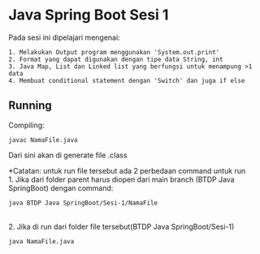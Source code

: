 
# Java Spring Boot Sesi 1

Pada sesi ini dipelajari mengenai:

    1. Melakukan Output program menggunakan 'System.out.print'
    2. Format yang dapat digunakan dengan tipe data String, int
    3. Java Map, List dan Linked list yang berfungsi untuk menampung >1 data
    4. Membuat conditional statement dengan 'Switch' dan juga if else

## Running
Compiling: 

    javac NamaFile.java
Dari sini akan di generate file .class

*Catatan: untuk run file tersebut ada 2 perbedaan command untuk run\
    1. Jika dari folder parent harus diopen dari main branch (BTDP Java SpringBoot) dengan command:

    java BTDP Java SpringBoot/Sesi-1/NamaFile
\
2. Jika di run dari folder file tersebut(BTDP Java SpringBoot/Sesi-1)

    java NamaFile.java